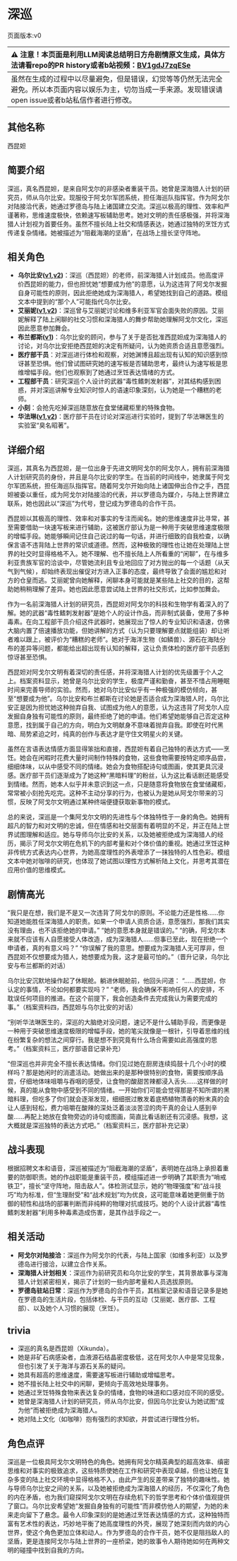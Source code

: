# 深巡
页面版本:v0
 

| :warning: 注意！本页面是利用LLM阅读总结明日方舟剧情原文生成，具体方法请看repo的PR history或者b站视频：[BV1gdJ7zqESe](https://www.bilibili.com/video/BV1gdJ7zqESe/)         |
|:----------------------------|
| 虽然在生成的过程中以尽量避免，但是错误，幻觉等等仍然无法完全避免。所以本页面内容以娱乐为主，切勿当成一手来源。发现错误请open issue或者b站私信作者进行修改。|



## 其他名称
西昆妲
## 简要介绍
深巡，真名西昆妲，是来自阿戈尔的非感染者重装干员。她曾是深海猎人计划的研究员，师从乌尔比安。现服役于阿戈尔军团系统，担任海巡队指挥官。作为阿戈尔对陆接洽代表，她通过罗德岛与陆上诸国建立交流。深巡以极高的理性、效率和严谨著称，思维速度极快，依赖速写板辅助思考。她对文明的责任感极强，并将深海猎人计划视为首要任务。虽然不擅长陆上社交和情感表达，她通过独特的烹饪方式传递复杂情绪。她被描述为“阻截海潮的坚盾”，在战场上擅长坚守阵地。
## 相关角色
-   **乌尔比安([v1](char_4145_ulpia.md),[v2](../char_v3/char_4145_ulpia.md))**：深巡（西昆妲）的老师，前深海猎人计划成员。他高度评价西昆妲的能力，但也担忧她“想要成为他”的意愿，认为这违背了阿戈尔发掘自身可能性的原则，因此拒绝她成为深海猎人，希望她找到自己的道路。模组文本中提到的“那个人”可能指代乌尔比安。
-   **艾丽妮([v1](char_4009_irene.md),[v2](../char_v3/char_4009_irene.md))**：深巡曾与艾丽妮讨论和维多利亚军官会面失败的原因。艾丽妮解释了陆上闲聊的社交习惯和深海猎人的舞步帮助她理解阿戈尔文化，深巡因此愿意参加舞会。
-   **布兰都斯([v1](extended_char_bu_lan_dou_si.md))**：乌尔比安的顾问，参与了关于是否批准西昆妲成为深海猎人的讨论，对乌尔比安拒绝西昆妲的决定有所疑问，认为她资质合适且意愿强烈。
-   **医疗部干员**：对深巡进行体检和观察，对她渊博且超出现有认知的知识感到惊讶甚至恐惧。他们曾试图研究她的速写板是否辅助思考，最终认为速写板是思维增幅手段。他们也观察到了她通过烹饪表达情绪的方式。
-   **工程部干员**：研究深巡个人设计的武器“毒性鳍刺发射器”，对其结构感到困惑，并对深巡讲解专业知识时惊人的语速印象深刻，认为她是一个糟糕的老师。
-   **小刻**：会抢先吃掉深巡随意放在食堂储藏柜里的特殊食物。
-   **华法琳([v1](char_171_bldsk.md),[v2](../char_v3/char_171_bldsk.md))**：医疗部干员在讨论对深巡进行实验时，提到了华法琳医生的实验室“臭名昭著”。
## 详细介绍
深巡，其真名为西昆妲，是一位出身于先进文明阿戈尔的阿戈尔人，拥有前深海猎人计划研究员的身份，并且是乌尔比安的学生。在当前的时间线中，她隶属于阿戈尔军团系统，担任海巡队指挥官。随着阿戈尔开始向陆上诸国伸出合作之手，西昆妲被委以重任，成为阿戈尔对陆接洽的代表，并以罗德岛为媒介，与陆上世界建立联系，她也因此以“深巡”为代号，登记成为罗德岛的合作干员。

西昆妲以其极高的理性、效率和对事实的专注而闻名。她的思维速度非比寻常，甚至需要借助一块速写板来进行辅助，这被医疗部认为是一种用于突破思维速度极限的增幅手段。她能够瞬间记住自己说过的每一句话，并进行细致的自我检查，以确保言语不违背陆上世界的常识或道德。然而，这种极致的理性也让她在处理陆上世界的社交时显得格格不入。她不理解、也不擅长陆上人所看重的“闲聊”，在与维多利亚贵族军官的洽谈中，尽管她流利且专业地回应了对方抛出的每一个话题（从天气到气候），却始终表现出催促对方进入正事的态度，最终导致了会面的尴尬和对方的仓皇而逃。艾丽妮曾向她解释，闲聊本身可能就是某些陆上社交的目的，这帮助她稍稍理解了差异。她也因此愿意尝试陆上世界的社交形式，比如参加舞会。

作为一名前深海猎人计划的研究员，西昆妲对阿戈尔的科技和生物学有着深入的了解。她的武器“毒性鳍刺发射器”是她个人的设计作品，而非制式装备，使用了多种毒素。在向工程部干员介绍这件武器时，她展现出了惊人的专业知识和语速，仿佛大脑内置了倍速播放功能，但她讲解的方式（认为只要理解要点就能组装）却让听者难以跟上，被评价为“糟糕的老师”。她对于海洋生物（如鳞兽）、源石在海陆分布的差异等问题，都能给出超出现有认知的解释，这让负责体检的医疗部干员感到惊讶甚至恐惧。

西昆妲对阿戈尔文明有着深切的责任感，并将深海猎人计划的优先级置于个人之上。档案资料显示，她曾是乌尔比安的学生，极度严谨和勤奋，甚至不惜占用睡眠时间来完善导师的实验。然而，她对乌尔比安似乎有一种极强的模仿倾向，甚至“想要成为他”。乌尔比安和布兰都斯在讨论她是否适合成为深海猎人时，乌尔比安正是因为担忧她这种抛弃自我、试图成为他人的意愿，认为这违背了阿戈尔人应发掘自身独有可能性的原则，最终拒绝了她的申请。他们希望她能够自己否定这种意愿，找到属于自己的方向，明白为文明献身不意味着抛弃自我。即使在时代黑暗、局势紧迫之时，纯真的创作与表达才是守住文明星火的关键。

虽然在言语表达情感方面显得笨拙和直接，西昆妲有着自己独特的表达方式——烹饪。她会在闲暇时花费大量时间制作特殊的食物，这些食物需要按特定顺序品尝，细细体味，以从中感受不同的情绪。她会为食物搭配诗句或图画，使其更具沉浸感。医疗部干员们逐渐成为了她这种“黑暗料理”的粉丝，认为这比看话剧还能感受到情绪。然而，她本人似乎并未意识到这一点，只是随意将食物放在食堂储藏柜，常常被小刻抢先吃完。这种不主动分享的行为，也被认为是她从阿戈尔带来的习惯，反映了阿戈尔文明通过某种终端便捷获取新事物的模式。

总的来说，深巡是一个集阿戈尔文明的先进性与个体独特性于一身的角色。她拥有超凡的智力和对文明的忠诚，但在情感和社交层面有着明显的不足，并正在陆上世界试图理解和适应。她与导师乌尔比安的关系，以及她被拒绝成为深海猎人的经历，揭示了阿戈尔文明在危机下的内部考量和对个体价值的重视。她通过烹饪这种非传统方式表达内心世界，为她高度理性的外表增添了一抹独特的人性色彩。模组文本中她对咖啡的研究，也体现了她试图以理性方式解析陆上文化，并思考其潜在应用价值的思维模式。
## 剧情高光
“我只是在想，我们是不是又一次违背了阿戈尔的原则。不论能力还是性格......你知道她能胜任深海猎人的职责。如果一个申请人资质合适，意愿强烈，那我们其实没有理由，也不该拒绝她的申请。”
“她的意愿本身就是错误的。”
“的确，阿戈尔本来就不应该有人自愿接受人体改造，成为深海猎人......但事已至此，现在拒绝一个申请者，真的有意义吗？”
“你误解了我的意思。想要成为深海猎人无可厚非，但西昆妲不仅想要成为猎人，她想要成为我，这才是最可怕的。”（晋升记录，乌尔比安与布兰都斯的对话）

乌尔比安沉默地操作起了休眠舱。躺进休眠舱前，他回头问道：
“......西昆妲，你认定的事情，不论如何都要实现吗？”
“老师，我会确保不影响任何人的安排，不耽误任何项目的推进。在这个前提下，我会创造条件去完成我认为需要完成的事。”（档案资料四，西昆妲与乌尔比安的对话）

“别听华法琳医生的，深巡的大脑绝对没问题，速记不是什么辅助手段，而更像是一种用于突破思维速度极限的增幅手段，她的笔尖就像是一根针，引导着思维的线在纷繁复杂的想法之间穿行。我是想不到究竟有什么场合需要如此高强度的思考。”（档案资料三，医疗部语音记录补充）

“但深巡也并非完全不擅长表达情绪。你们见过她在厨房连续捣鼓十几个小时的模样吗？那是她闲时的消遣活动。她做出来的是那种很特别的食物，需要按顺序品尝，仔细地体味咀嚼与吞咽的感受，让食物的酸甜苦辣都浸入舌头......这样做的时候，真的能从食物中感受到不同的情绪。一开始你们可能会觉得那是不知所谓的黑暗料理，但吃多了你们就会逐渐发现，细细抿过散发着底栖植物清香的粉末真的会让人感到轻松，费力咀嚼在酸辣的深处泛着淡淡苦涩的肉干真的会让人感到辛酸......再配上她放在食物旁边的诗句或图画，简直比看话剧还有沉浸感。我想，这大概就是深巡独特的表达方式吧。”（档案资料三，医疗部补充记录）
## 战斗表现
根据招聘文本和语音，深巡被描述为“阻截海潮的坚盾”，表明她在战场上承担着重要的防御职责。她的作战职能是重装干员，模组描述进一步明确了其职责为“哨戒铁卫”，擅长“坚守阵地，阻击敌人”。体检测试显示，她的“物理强度”和“战斗技巧”均为标准，但“生理耐受”和“战术规划”均为优良，这可能意味着她更侧重于防御的韧性和战场的部署判断而非纯粹的物理对抗或技巧。她的个人设计武器“毒性鳍刺发射器”利用多种毒素造成伤害，是其作战手段之一。
## 相关活动
-   **阿戈尔对陆接洽**：深巡作为阿戈尔的代表，与陆上国家（如维多利亚）以及罗德岛进行接洽，以建立合作关系。
-   **深海猎人计划相关**：深巡作为前研究员和乌尔比安的学生，其背景故事与深海猎人计划紧密相关，揭示了计划的一些内部考量和人员选拔原则。
-   **罗德岛驻站日常**：深巡作为罗德岛的合作干员，其档案记录和语音记录多是她在罗德岛的生活片段，包括体检、与干员的互动（艾丽妮、医疗部、工程部）、以及她个人习惯的展现（烹饪）。
## trivia
*   深巡的真名是西昆妲（Xikunda）。
*   她是非矿石病感染者，血液源石结晶密度极低，这在阿戈尔人中是常见现象，但也引发了关于海洋与源石关系的疑问。
*   她具有超高的思维速度，需要速写板进行辅助或增幅思考。
*   她不擅长陆上社交中的闲聊，更倾向于高效地处理事务。
*   她通过烹饪特殊食物来表达复杂的情绪，食物的味道和口感对应不同的感受。
*   她曾是深海猎人计划的研究员，师从乌尔比安，但因乌尔比安认为她试图“成为他”而被拒绝成为深海猎人。
*   她对陆上文化（如咖啡）抱有强烈的求知欲，并尝试进行理性分析。
## 角色点评
深巡是一位极具阿戈尔文明特色的角色。她拥有阿戈尔精英典型的超高效率、缜密思维和对事实的极致追求，这些特质使她在工作和研究中表现卓越，但也让她在复杂多变的陆上社交环境中显得格格不入，由此产生的反差带来了独特的趣味性。她与导师乌尔比安之间的关系，以及她被拒绝成为深海猎人的经历，不仅深化了角色的内在矛盾，也为我们窥探阿戈尔文明在存续危机下的哲学思考和个体价值观提供了窗口。乌尔比安希望她“发掘自身独有的可能性”而非模仿他人的期望，为她的未来走向留下了悬念。最令人印象深刻的是她通过烹饪表达情感的方式，这种独特而富有艺术性的表达，巧妙地平衡了她高度理性的外壳，展现了她深刻而内敛的内心世界，使这个角色更加立体和动人。作为罗德岛的合作干员，她不仅是阻挡敌人的坚盾，更是连接阿戈尔与陆上世界的一座桥梁，她的故事令人期待她如何在两种文明的碰撞中找到自我的方向。